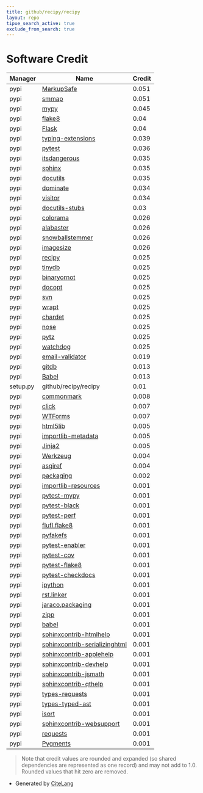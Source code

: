 ```yaml
---
title: github/recipy/recipy
layout: repo
tipue_search_active: true
exclude_from_search: true
---
```

# Software Credit

|Manager|Name|Credit|
|-------|----|------|
|pypi|[MarkupSafe](https://palletsprojects.com/p/markupsafe/)|0.051|
|pypi|[smmap](https://github.com/gitpython-developers/smmap)|0.051|
|pypi|[mypy](https://pypi.org/project/mypy)|0.045|
|pypi|[flake8](https://pypi.org/project/flake8)|0.04|
|pypi|[Flask](https://pypi.org/project/Flask)|0.04|
|pypi|[typing-extensions](https://typing.readthedocs.io/)|0.039|
|pypi|[pytest](https://pypi.org/project/pytest)|0.036|
|pypi|[itsdangerous](https://palletsprojects.com/p/itsdangerous/)|0.035|
|pypi|[sphinx](https://www.sphinx-doc.org/)|0.035|
|pypi|[docutils](http://docutils.sourceforge.net/)|0.035|
|pypi|[dominate](https://github.com/Knio/dominate/)|0.034|
|pypi|[visitor](http://github.com/mbr/visitor)|0.034|
|pypi|[docutils-stubs](https://pypi.org/project/docutils-stubs)|0.03|
|pypi|[colorama](https://github.com/tartley/colorama)|0.026|
|pypi|[alabaster](https://alabaster.readthedocs.io)|0.026|
|pypi|[snowballstemmer](https://github.com/snowballstem/snowball)|0.026|
|pypi|[imagesize](https://github.com/shibukawa/imagesize_py)|0.026|
|pypi|[recipy](http://www.recipy.org)|0.025|
|pypi|[tinydb](https://github.com/msiemens/tinydb)|0.025|
|pypi|[binaryornot](https://github.com/audreyr/binaryornot)|0.025|
|pypi|[docopt](http://docopt.org)|0.025|
|pypi|[svn](https://github.com/dsoprea/PySvn)|0.025|
|pypi|[wrapt](https://github.com/GrahamDumpleton/wrapt)|0.025|
|pypi|[chardet](https://github.com/chardet/chardet)|0.025|
|pypi|[nose](http://readthedocs.org/docs/nose/)|0.025|
|pypi|[pytz](https://pypi.org/project/pytz)|0.025|
|pypi|[watchdog](https://pypi.org/project/watchdog)|0.025|
|pypi|[email-validator](https://pypi.org/project/email-validator)|0.019|
|pypi|[gitdb](https://github.com/gitpython-developers/gitdb)|0.013|
|pypi|[Babel](https://pypi.org/project/Babel)|0.013|
|setup.py|github/recipy/recipy|0.01|
|pypi|[commonmark](https://pypi.org/project/commonmark)|0.008|
|pypi|[click](https://pypi.org/project/click)|0.007|
|pypi|[WTForms](https://wtforms.readthedocs.io/)|0.007|
|pypi|[html5lib](https://pypi.org/project/html5lib)|0.005|
|pypi|[importlib-metadata](https://github.com/python/importlib_metadata)|0.005|
|pypi|[Jinja2](https://pypi.org/project/Jinja2)|0.005|
|pypi|[Werkzeug](https://palletsprojects.com/p/werkzeug/)|0.004|
|pypi|[asgiref](https://github.com/django/asgiref/)|0.004|
|pypi|[packaging](https://pypi.org/project/packaging)|0.002|
|pypi|[importlib-resources](https://pypi.org/project/importlib-resources)|0.001|
|pypi|[pytest-mypy](https://pypi.org/project/pytest-mypy)|0.001|
|pypi|[pytest-black](https://pypi.org/project/pytest-black)|0.001|
|pypi|[pytest-perf](https://pypi.org/project/pytest-perf)|0.001|
|pypi|[flufl.flake8](https://pypi.org/project/flufl.flake8)|0.001|
|pypi|[pyfakefs](https://pypi.org/project/pyfakefs)|0.001|
|pypi|[pytest-enabler](https://pypi.org/project/pytest-enabler)|0.001|
|pypi|[pytest-cov](https://pypi.org/project/pytest-cov)|0.001|
|pypi|[pytest-flake8](https://pypi.org/project/pytest-flake8)|0.001|
|pypi|[pytest-checkdocs](https://pypi.org/project/pytest-checkdocs)|0.001|
|pypi|[ipython](https://pypi.org/project/ipython)|0.001|
|pypi|[rst.linker](https://pypi.org/project/rst.linker)|0.001|
|pypi|[jaraco.packaging](https://pypi.org/project/jaraco.packaging)|0.001|
|pypi|[zipp](https://pypi.org/project/zipp)|0.001|
|pypi|[babel](https://babel.pocoo.org/)|0.001|
|pypi|[sphinxcontrib-htmlhelp](http://sphinx-doc.org/)|0.001|
|pypi|[sphinxcontrib-serializinghtml](http://sphinx-doc.org/)|0.001|
|pypi|[sphinxcontrib-applehelp](http://sphinx-doc.org/)|0.001|
|pypi|[sphinxcontrib-devhelp](http://sphinx-doc.org/)|0.001|
|pypi|[sphinxcontrib-jsmath](http://sphinx-doc.org/)|0.001|
|pypi|[sphinxcontrib-qthelp](http://sphinx-doc.org/)|0.001|
|pypi|[types-requests](https://pypi.org/project/types-requests)|0.001|
|pypi|[types-typed-ast](https://pypi.org/project/types-typed-ast)|0.001|
|pypi|[isort](https://pypi.org/project/isort)|0.001|
|pypi|[sphinxcontrib-websupport](https://pypi.org/project/sphinxcontrib-websupport)|0.001|
|pypi|[requests](https://pypi.org/project/requests)|0.001|
|pypi|[Pygments](https://pypi.org/project/Pygments)|0.001|


> Note that credit values are rounded and expanded (so shared dependencies are represented as one record) and may not add to 1.0. Rounded values that hit zero are removed.


- Generated by [CiteLang](https://github.com/vsoch/citelang)
